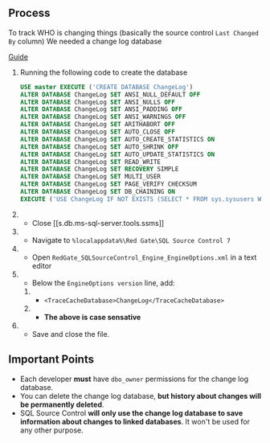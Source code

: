 
## Process

To track WHO is changing things (basically the source control `Last Changed By` column) We needed a change log database

[Guide](https://documentation.red-gate.com/soc7/configuring/log-changes-to-shared-databases)

1. Running the following code to create the database

    ```sql
    USE master EXECUTE ('CREATE DATABASE ChangeLog')
    ALTER DATABASE ChangeLog SET ANSI_NULL_DEFAULT OFF
    ALTER DATABASE ChangeLog SET ANSI_NULLS OFF
    ALTER DATABASE ChangeLog SET ANSI_PADDING OFF
    ALTER DATABASE ChangeLog SET ANSI_WARNINGS OFF
    ALTER DATABASE ChangeLog SET ARITHABORT OFF
    ALTER DATABASE ChangeLog SET AUTO_CLOSE OFF
    ALTER DATABASE ChangeLog SET AUTO_CREATE_STATISTICS ON
    ALTER DATABASE ChangeLog SET AUTO_SHRINK OFF
    ALTER DATABASE ChangeLog SET AUTO_UPDATE_STATISTICS ON
    ALTER DATABASE ChangeLog SET READ_WRITE
    ALTER DATABASE ChangeLog SET RECOVERY SIMPLE
    ALTER DATABASE ChangeLog SET MULTI_USER
    ALTER DATABASE ChangeLog SET PAGE_VERIFY CHECKSUM
    ALTER DATABASE ChangeLog SET DB_CHAINING ON
    EXECUTE ('USE ChangeLog IF NOT EXISTS (SELECT * FROM sys.sysusers WHERE name=''guest'') EXECUTE sp_grantdbaccess guest')
    ```

2. - Close [[s.db.ms-sql-server.tools.ssms]]
3. - Navigate to `%localappdata%\Red Gate\SQL Source Control 7`
4. - Open `RedGate_SQLSourceControl_Engine_EngineOptions.xml` in a text editor
5. - Below the `EngineOptions version` line, add:
    1. - `<TraceCacheDatabase>ChangeLog</TraceCacheDatabase>`
    2. - **The above is case sensative**
6. - Save and close the file.

## Important Points

- Each developer **must** have `dbo_owner` permissions for the change log database.
- You can delete the change log database, **but history about changes will be permanently deleted**.
- SQL Source Control **will only use the change log database to save information about changes to linked databases**. It won't be used for any other purpose.
